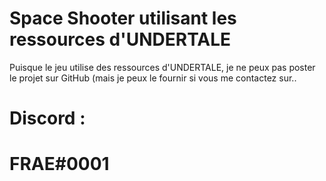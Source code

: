 # Space Shooter utilisant les ressources d'UNDERTALE
Puisque le jeu utilise des ressources d'UNDERTALE, 
je ne peux pas poster le projet sur GitHub (mais je peux le fournir si vous me contactez sur..
# Discord :
# FRAE#0001
